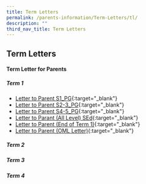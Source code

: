 ```yaml
---
title: Term Letters
permalink: /parents-information/Term-Letters/tl/
description: ""
third_nav_title: Term Letters
---
```

## Term Letters

#### Term Letter for Parents

##### Term 1
* [Letter to Parent S1_PG](/files/2023%20Letter%20to%20Parents%20S1_PG.pdf){:target="_blank"}<br>
* [Letter to Parent S2-3_PG](/files/2023%20Letter%20to%20Parents%20S2-3_PG.pdf){:target="_blank"}<br>
* [Letter to Parent S4-5_PG](/files/2023%20Letter%20to%20Parents%20S4-5_PG.pdf){:target="_blank"}<br>
* [Letter to Parant (All Level) SEd](/files/2023%20Letter%20to%20Parents%20(SEd).pdf){:target="_blank"}<br>
* [Letter to Parent (End of Term 1)](/files/2023%20End%20of%20Term%201_2023_for%20publication.pdf){:target="_blank"}<br>
* [Letter to Parent (OML Letter)](/files/jvs%20parent%20oml%20letter%203.pdf){:target="_blank"}

##### Term 2

##### Term 3

##### Term 4